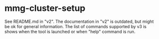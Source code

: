 # mmg-cluster-setup

See README.md in "v2".
The documentation in "v2" is outdated, but might be ok for general information.
The list of commands supported by v3 is shows when the tool is launched or when "help" command is run.
